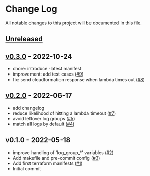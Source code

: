 # Change Log

All notable changes to this project will be documented in this file.

<a name="unreleased"></a>
## [Unreleased]



<a name="v0.3.0"></a>
## [v0.3.0] - 2022-10-24

- chore: introduce -latest manifest
- improvement: add test cases ([#9](https://github.com/observeinc/terraform-aws-cloudwatch-logs-subscription/issues/9))
- fix: send cloudformation response when lambda times out ([#8](https://github.com/observeinc/terraform-aws-cloudwatch-logs-subscription/issues/8))


<a name="v0.2.0"></a>
## [v0.2.0] - 2022-06-17

- add changelog
- reduce likelihood of hitting a lambda timeout ([#7](https://github.com/observeinc/terraform-aws-cloudwatch-logs-subscription/issues/7))
- avoid leftover log groups ([#5](https://github.com/observeinc/terraform-aws-cloudwatch-logs-subscription/issues/5))
- match all logs by default ([#4](https://github.com/observeinc/terraform-aws-cloudwatch-logs-subscription/issues/4))


<a name="v0.1.0"></a>
## v0.1.0 - 2022-05-18

- improve handling of 'log_group_*' variables ([#2](https://github.com/observeinc/terraform-aws-cloudwatch-logs-subscription/issues/2))
- Add makefile and pre-commit config ([#3](https://github.com/observeinc/terraform-aws-cloudwatch-logs-subscription/issues/3))
- Add first terraform manifests ([#1](https://github.com/observeinc/terraform-aws-cloudwatch-logs-subscription/issues/1))
- Initial commit


[Unreleased]: https://github.com/observeinc/terraform-aws-cloudwatch-logs-subscription/compare/v0.3.0...HEAD
[v0.3.0]: https://github.com/observeinc/terraform-aws-cloudwatch-logs-subscription/compare/v0.2.0...v0.3.0
[v0.2.0]: https://github.com/observeinc/terraform-aws-cloudwatch-logs-subscription/compare/v0.1.0...v0.2.0
